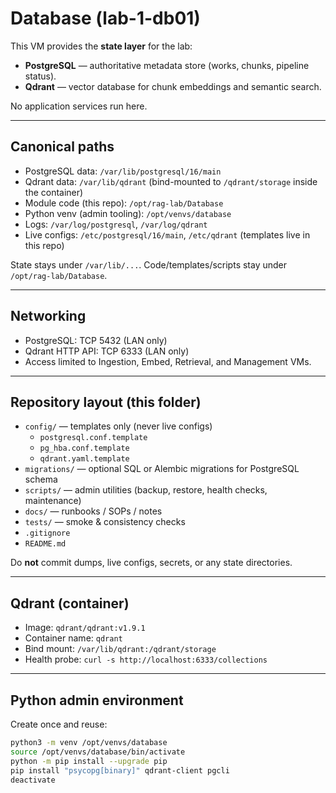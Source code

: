 # Database (lab-1-db01)

This VM provides the **state layer** for the lab:

- **PostgreSQL** — authoritative metadata store (works, chunks, pipeline status).
- **Qdrant** — vector database for chunk embeddings and semantic search.

No application services run here.

---

## Canonical paths

- PostgreSQL data: `/var/lib/postgresql/16/main`
- Qdrant data: `/var/lib/qdrant` (bind-mounted to `/qdrant/storage` inside the container)
- Module code (this repo): `/opt/rag-lab/Database`
- Python venv (admin tooling): `/opt/venvs/database`
- Logs: `/var/log/postgresql`, `/var/log/qdrant`
- Live configs: `/etc/postgresql/16/main`, `/etc/qdrant` (templates live in this repo)

State stays under `/var/lib/...`. Code/templates/scripts stay under `/opt/rag-lab/Database`.

---

## Networking

- PostgreSQL: TCP 5432 (LAN only)
- Qdrant HTTP API: TCP 6333 (LAN only)
- Access limited to Ingestion, Embed, Retrieval, and Management VMs.

---

## Repository layout (this folder)

- `config/` — templates only (never live configs)
  - `postgresql.conf.template`
  - `pg_hba.conf.template`
  - `qdrant.yaml.template`
- `migrations/` — optional SQL or Alembic migrations for PostgreSQL schema
- `scripts/` — admin utilities (backup, restore, health checks, maintenance)
- `docs/` — runbooks / SOPs / notes
- `tests/` — smoke & consistency checks
- `.gitignore`
- `README.md`

Do **not** commit dumps, live configs, secrets, or any state directories.

---

## Qdrant (container)

- Image: `qdrant/qdrant:v1.9.1`
- Container name: `qdrant`
- Bind mount: `/var/lib/qdrant:/qdrant/storage`
- Health probe: `curl -s http://localhost:6333/collections`

---

## Python admin environment

Create once and reuse:

```bash
python3 -m venv /opt/venvs/database
source /opt/venvs/database/bin/activate
python -m pip install --upgrade pip
pip install "psycopg[binary]" qdrant-client pgcli
deactivate